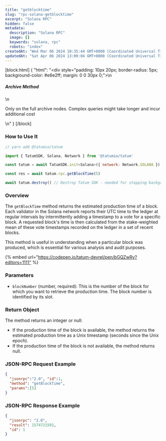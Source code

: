 ```yaml
---
title: "getblocktime"
slug: "rpc-solana-getblocktime"
excerpt: "Solana RPC"
hidden: false
metadata: 
  description: "Solana RPC"
  image: []
  keywords: "solana, rpc"
  robots: "index"
createdAt: "Wed Mar 06 2024 10:35:44 GMT+0000 (Coordinated Universal Time)"
updatedAt: "Sat Apr 06 2024 13:09:04 GMT+0000 (Coordinated Universal Time)"
---
```

[block:html]
{
  "html": "<div style=\"padding: 10px 20px; border-radius: 5px; background-color: #e6e2ff; margin: 0 0 30px 0;\">\n  <h5>Archive Method</h5>\n  <p>Only on the full archive nodes. Complex queries might take longer and incur additional cost</p>\n</div>"
}
[/block]


### How to Use It



```javascript
// yarn add @tatumio/tatum

import { TatumSDK, Solana, Network } from '@tatumio/tatum'

const tatum = await TatumSDK.init<Solana>({ network: Network.SOLANA })

const res = await tatum.rpc.getBlockTime(5)

await tatum.destroy() // Destroy Tatum SDK - needed for stopping background jobs
```



### Overview

The `getBlockTime` method returns the estimated production time of a block. Each validator in the Solana network reports their UTC time to the ledger at regular intervals by intermittently adding a timestamp to a vote for a specific block. A requested block's time is then calculated from the stake-weighted mean of these vote timestamps recorded on the ledger in a set of recent blocks.

This method is useful in understanding when a particular block was produced, which is essential for various analysis and audit purposes.

{% embed url="<https://codepen.io/tatum-devrel/pen/bGQZwRy?editors=1111"> %}

### Parameters

- `blockNumber` (number, required): This is the number of the block for which you want to retrieve the production time. The block number is identified by its slot.

### Return Object

The method returns an integer or null:

- If the production time of the block is available, the method returns the estimated production time as a Unix timestamp (seconds since the Unix epoch).
- If the production time of the block is not available, the method returns null.

### JSON-RPC Request Example

```json
{
  "jsonrpc":"2.0", "id":1,
  "method": "getBlockTime",
  "params":[5]
}
```

### JSON-RPC Response Example

```json
{
  "jsonrpc": "2.0",
  "result": 1574721591,
  "id": 1
}
```
